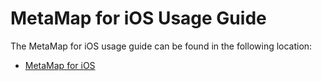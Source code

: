 # MetaMap for iOS Usage Guide

The MetaMap for iOS usage guide can be found in the following location:


* [MetaMap for iOS](docs/metaMap-ios.md)
